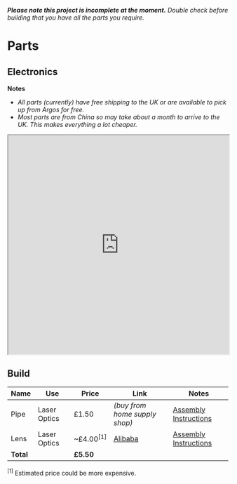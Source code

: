 ***Please note this project is incomplete at the moment.*** *Double check before building that you have all the parts you require.*

# Parts

## Electronics

**Notes**
* *All parts (currently) have free shipping to the UK or are available to pick up from Argos for free.*
* *Most parts are from China so may take about a month to arrive to the UK. This makes everything a lot cheaper.*

<iframe src="https://docs.google.com/spreadsheets/d/10sGLMlorx0YPMuvcdUpBfA7B0fZ4rBAWfWaThR9MVnE/pubhtml?gid=0&amp;single=true&amp;widget=true&amp;headers=false" style="width: 100%; height: 500px;"></iframe>

## Build

| Name | Use | Price | Link | Notes |
| ---- | --- | ----- | ---- | ----- |
| Pipe | Laser Optics | £1.50 | *(buy from home supply shop)* | [Assembly Instructions](http://www.lasertagparts.com/mtoptics.htm) |
| Lens | Laser Optics | ~£4.00<sup>[1]</sup> | [Alibaba](https://www.alibaba.com/product-detail/Optical-double-convex-glass-lens_1175507324.html?s=p) | [Assembly Instructions](http://www.lasertagparts.com/mtoptics.htm) |
| **Total** |  | **£5.50** |  |  |

<sup>[1]</sup> Estimated price could be more expensive.
